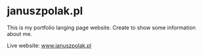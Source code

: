 # januszpolak.pl
This is my portfolio langing page website.
Create to show some information about me.

Live website: www.januszpolak.pl
